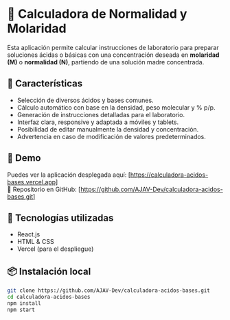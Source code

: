 # 🧪 Calculadora de Normalidad y Molaridad

Esta aplicación permite calcular instrucciones de laboratorio para preparar soluciones ácidas o básicas con una concentración deseada en **molaridad (M)** o **normalidad (N)**, partiendo de una solución madre concentrada.

## 🌟 Características

- Selección de diversos ácidos y bases comunes.
- Cálculo automático con base en la densidad, peso molecular y % p/p.
- Generación de instrucciones detalladas para el laboratorio.
- Interfaz clara, responsive y adaptada a móviles y tablets.
- Posibilidad de editar manualmente la densidad y concentración.
- Advertencia en caso de modificación de valores predeterminados.

## 🚀 Demo

Puedes ver la aplicación desplegada aquí: [https://calculadora-acidos-bases.vercel.app]  
🔗 Repositorio en GitHub: [https://github.com/AJAV-Dev/calculadora-acidos-bases.git]

## 🧰 Tecnologías utilizadas

- React.js
- HTML & CSS
- Vercel (para el despliegue)

## 📦 Instalación local

```bash
git clone https://github.com/AJAV-Dev/calculadora-acidos-bases.git
cd calculadora-acidos-bases
npm install
npm start
